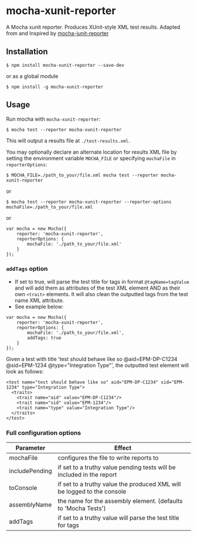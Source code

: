 # mocha-xunit-reporter
A Mocha xunit reporter. Produces XUnit-style XML test results.
Adapted from and Inspired by [mocha-junit-reporter](https://github.com/michaelleeallen/mocha-junit-reporter)

## Installation
```
$ npm install mocha-xunit-reporter --save-dev
```
or as a global module
```
$ npm install -g mocha-xunit-reporter
```

## Usage
Run mocha with `mocha-xunit-reporter`:
```
$ mocha test --reporter mocha-xunit-reporter
```
This will output a results file at `./test-results.xml`.

You may optionally declare an alternate location for rexults XML file by setting the environment variable `MOCHA_FILE` or specifying `mochaFile` in `reporterOptions`:
```
$ MOCHA_FILE=./path_to_your/file.xml mocha test --reporter mocha-xunit-reporter
```
or
```
$ mocha test --reporter mocha-xunit-reporter --reporter-options mochaFile=./path_to_your/file.xml
```
or
```
var mocha = new Mocha({
    reporter: 'mocha-xunit-reporter',
    reporterOptions: {
        mochaFile: './path_to_your/file.xml'
    }
});
```

### `addTags` option
- If set to true, will parse the test title for tags in format `@tagName=tagValue` and will add them as attributes of the test XML element AND as their own `<trait>` elements. It will also clean the outputted tags from the test name XML attribute.
- See example below:
```
var mocha = new Mocha({
    reporter: 'mocha-xunit-reporter',
    reporterOptions: {
        mochaFile: './path_to_your/file.xml',
        addTags: true
    }
});
```
Given a test with title 'test should behave like so @aid=EPM-DP-C1234 @sid=EPM-1234 @type="Integration Type"', the outputted test element will look as follows:
```
<test name="test should behave like so" aid="EPM-DP-C1234" sid="EPM-1234" type="Integration Type">
  <traits>
    <trait name="aid" value="EPM-DP-C1234"/>
    <trait name="sid" value="EPM-1234"/>
    <trait name="type" value="Integration Type"/>
  </traits>
</test>
```

### Full configuration options

| Parameter | Effect |
| --------- | ------ |
| mochaFile | configures the file to write reports to |
| includePending | if set to a truthy value pending tests will be included in the report |
| toConsole | if set to a truthy value the produced XML will be logged to the console |
| assemblyName | the name for the assembly element. (defaults to 'Mocha Tests') |
| addTags | if set to a truthy value will parse the test title for tags |
